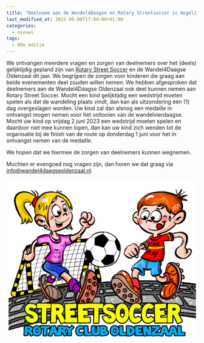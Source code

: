 ```yaml
---
title: "Deelname aan de Wandel4Daagse en Rotary Streetsoccer is mogelijk"
last_modified_at: 2023-05-08T17:04:00+01:00
categories:
  - nieuws
tags:
  - 60e editie
---
```


We ontvangen meerdere vragen en zorgen van deelnemers over het (deels) gelijktijdig gepland zijn van [Rotary Street Soccer](https://www.rotarystreetsoccer.nl/) en de Wandel4Daagse Oldenzaal dit jaar. We begrijpen de zorgen voor kinderen die graag aan beide evenementen deel zouden willen nemen. We hebben afgesproken dat deelnemers aan de Wandel4Daagse Oldenzaal ook deel kunnen nemen aan Rotary Street Soccer. Mocht een kind gelijktijdig een wedstrijd moeten spelen als dat de wandeling plaats vindt, dan kan als uitzondering één (1) dag overgeslagen worden. Uw kind zal dan alsnog een medaille in ontvangst mogen nemen voor het voltooien van de wandelvierdaagse. Mocht uw kind op vrijdag 2 juni 2023 een wedstrijd moeten spelen en daardoor niet mee kunnen lopen, dan kan uw kind zich wenden tot de organisatie bij de finish van de route op donderdag 1 juni voor het in ontvangst nemen van de medaille.  

We hopen dat we hiermee de zorgen van deelnemers kunnen wegnemen.  

Mochten er evengoed nog vragen zijn, dan horen we dat graag via [info@wandel4daagseoldenzaal.nl](mailto:info@wandel4daagseoldenzaal.nl).  

![Rotary Street Soccer](/assets/images/news/2023/logostreetsoccerlizzy.png)